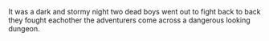 It was a dark and stormy night 
two dead boys went out to fight
back to back they fought eachother
the adventurers come across a dangerous looking dungeon. 
